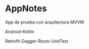 # AppNotes
App de prueba con arquitectura MVVM  

Android-Kotlin  

Retrofit-Dagger-Room-UnitTest  
